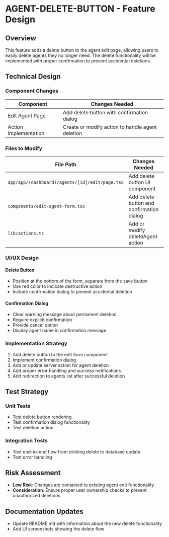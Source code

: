 # AGENT-DELETE-BUTTON - Feature Design

## Overview

This feature adds a delete button to the agent edit page, allowing users to easily delete agents they no longer need. The delete functionality will be implemented with proper confirmation to prevent accidental deletions.

## Technical Design

### Component Changes

| Component | Changes Needed |
|-----------|---------------|
| Edit Agent Page | Add delete button with confirmation dialog |
| Action Implementation | Create or modify action to handle agent deletion |

### Files to Modify

| File Path | Changes Needed | Impact |
|-----------|---------------|--------|
| `app/app/(dashboard)/agents/[id]/edit/page.tsx` | Add delete button UI component | Affects the edit page UI |
| `components/edit-agent-form.tsx` | Add delete button and confirmation dialog | Affects edit form functionality |
| `lib/actions.ts` | Add or modify deleteAgent action | Affects data deletion logic |

### UI/UX Design

#### Delete Button
- Position at the bottom of the form, separate from the save button
- Use red color to indicate destructive action
- Include confirmation dialog to prevent accidental deletion

#### Confirmation Dialog
- Clear warning message about permanent deletion
- Require explicit confirmation
- Provide cancel option
- Display agent name in confirmation message

### Implementation Strategy

1. Add delete button to the edit form component
2. Implement confirmation dialog
3. Add or update server action for agent deletion
4. Add proper error handling and success notifications
5. Add redirection to agents list after successful deletion

## Test Strategy

### Unit Tests
- Test delete button rendering
- Test confirmation dialog functionality
- Test deletion action

### Integration Tests
- Test end-to-end flow from clicking delete to database update
- Test error handling

## Risk Assessment

- **Low Risk**: Changes are contained to existing agent edit functionality
- **Consideration**: Ensure proper user ownership checks to prevent unauthorized deletions

## Documentation Updates

- Update README.md with information about the new delete functionality
- Add UI screenshots showing the delete flow 